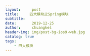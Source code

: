 ```yaml
---
layout:     post
title:     四大模块之Spring模块
subtitle:   
date:       2019-12-25
author:     chuangkel
header-img: img/post-bg-ios9-web.jpg
catalog: true
tags:
    - 四大模块
---
```

